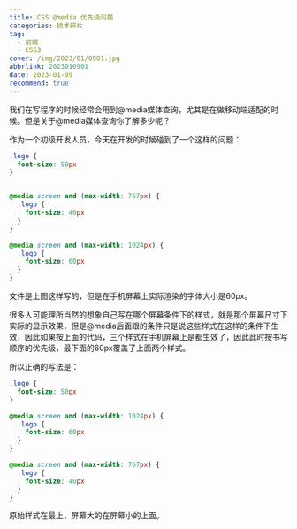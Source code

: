 ```yaml
---
title: CSS @media 优先级问题
categories: 技术碎片
tag:
  - 前端
  - CSS3
cover: /img/2023/01/0901.jpg
abbrlink: 2023010901
date: 2023-01-09
recommend: true
---
```


我们在写程序的时候经常会用到@media媒体查询，尤其是在做移动端适配的时候。但是关于@media媒体查询你了解多少呢？

作为一个初级开发人员，今天在开发的时候碰到了一个这样的问题：

```css
.logo {
  font-size: 50px
}


@media screen and (max-width: 767px) {
  .logo {
    font-size: 40px
  }
}

@media screen and (max-width: 1024px) {
  .logo {
    font-size: 60px
  }
}
```

文件是上图这样写的，但是在手机屏幕上实际渲染的字体大小是60px。

很多人可能理所当然的想象自己写在哪个屏幕条件下的样式，就是那个屏幕尺寸下实际的显示效果，但是@media后面跟的条件只是说这些样式在这样的条件下生效，因此如果按上面的代码，三个样式在手机屏幕上是都生效了，因此此时按书写顺序的优先级，最下面的60px覆盖了上面两个样式。

所以正确的写法是：

```css
.logo {
  font-size: 50px
}

@media screen and (max-width: 1024px) {
  .logo {
    font-size: 60px
  }
}

@media screen and (max-width: 767px) {
  .logo {
    font-size: 40px
  }
}
```

原始样式在最上，屏幕大的在屏幕小的上面。
